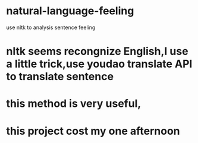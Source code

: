 # natural-language-feeling
use nltk to analysis sentence feeling
# nltk seems recongnize English,I use a little trick,use youdao translate API to translate sentence
# this method is very useful,
# this project cost my one afternoon
